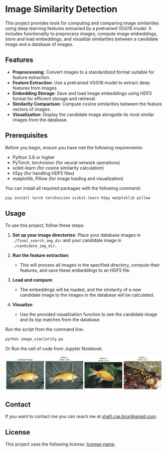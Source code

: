 
# Image Similarity Detection

This project provides tools for computing and comparing image similarities using deep learning features extracted by a pretrained VGG16 model. It includes functionality to preprocess images, compute image embeddings, store and load embeddings, and visualize similarities between a candidate image and a database of images.

## Features

- **Preprocessing**: Convert images to a standardized format suitable for feature extraction.
- **Feature Extraction**: Use a pretrained VGG16 model to extract deep features from images.
- **Embedding Storage**: Save and load image embeddings using HDF5 format for efficient storage and retrieval.
- **Similarity Comparison**: Compute cosine similarities between the feature vectors of images.
- **Visualization**: Display the candidate image alongside its most similar images from the database.

## Prerequisites

Before you begin, ensure you have met the following requirements:

- Python 3.8 or higher
- PyTorch, torchvision (for neural network operations)
- scikit-learn (for cosine similarity calculation)
- h5py (for handling HDF5 files)
- matplotlib, Pillow (for image loading and visualization)

You can install all required packages with the following command:

```bash
pip install torch torchvision scikit-learn h5py matplotlib pillow
```

## Usage

To use this project, follow these steps:

1. **Set up your image directories**: Place your database images in `./final_search_img_dir` and your candidate image in `./candidate_img_dir`.

2. **Run the feature extraction**:
   - This will process all images in the specified directory, compute their features, and save these embeddings to an HDF5 file.

3. **Load and compare**:
   - The embeddings will be loaded, and the similarity of a new candidate image to the images in the database will be calculated.

4. **Visualize**:
   - Use the provided visualization function to see the candidate image and its top matches from the database.

Run the script from the command line:

```bash
python image_similarity.py
```
Or Run the cell of code from Jupyter Notebook.

![output](./figures/output.png)


## Contact

If you want to contact me you can reach me at shafi.cse.brur@gmail.com .

## License

This project uses the following license: [license-name](link).
